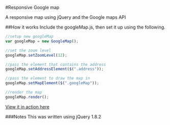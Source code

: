 #Responsive Google map

A responsive map using jQuery and the Google maps API

##How it works
Include the googleMap.js, then set it up using the following.

```javascript
//setup new googleMap
var googleMap = new GoogleMap();

//set the zoom level
googleMap.setZoomLevel(12);

//pass the element that contains the address
googleMap.setAddressElement($(".address"));

//pass the element to draw the map in
googleMap.setMapElement($(".googleMap"));

//render the map
googleMap.render();
```

[View it in action here](http://martinblackburn.github.com/jQuery-map/)

###Notes
This was written using jQuery 1.8.2